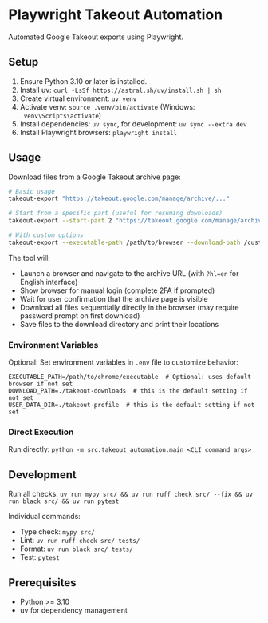 # Playwright Takeout Automation

Automated Google Takeout exports using Playwright.

## Setup

1. Ensure Python 3.10 or later is installed.
2. Install uv: `curl -LsSf https://astral.sh/uv/install.sh | sh`
3. Create virtual environment: `uv venv`
4. Activate venv: `source .venv/bin/activate` (Windows: `.venv\Scripts\activate`)
5. Install dependencies: `uv sync`, for development: `uv sync --extra dev`
6. Install Playwright browsers: `playwright install`

## Usage

Download files from a Google Takeout archive page:

```bash
# Basic usage
takeout-export "https://takeout.google.com/manage/archive/..."

# Start from a specific part (useful for resuming downloads)
takeout-export --start-part 2 "https://takeout.google.com/manage/archive/..."

# With custom options
takeout-export --executable-path /path/to/browser --download-path /custom/downloads "https://takeout.google.com/manage/archive/..."
```

The tool will:
- Launch a browser and navigate to the archive URL (with `?hl=en` for English interface)
- Show browser for manual login (complete 2FA if prompted)
- Wait for user confirmation that the archive page is visible
- Download all files sequentially directly in the browser (may require password prompt on first download)
- Save files to the download directory and print their locations

### Environment Variables

Optional: Set environment variables in `.env` file to customize behavior:

```
EXECUTABLE_PATH=/path/to/chrome/executable  # Optional: uses default browser if not set
DOWNLOAD_PATH=./takeout-downloads  # this is the default setting if not set
USER_DATA_DIR=./takeout-profile  # this is the default setting if not set
```

### Direct Execution

Run directly: `python -m src.takeout_automation.main <CLI command args>`

## Development

Run all checks: `uv run mypy src/ && uv run ruff check src/ --fix && uv run black src/ && uv run pytest`

Individual commands:
- Type check: `mypy src/`
- Lint: `uv run ruff check src/ tests/`
- Format: `uv run black src/ tests/`
- Test: `pytest`

## Prerequisites

- Python >= 3.10
- uv for dependency management
